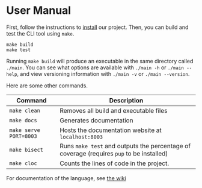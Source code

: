 # User Manual

First, follow the instructions to [install](../INSTALL.md) our project.
Then, you can build and test the CLI tool using `make`.

```shell
make build
make test
```

Running `make build` will produce an executable in the same directory called `./main`.
You can see what options are available with `./main -h` or `./main --help`, and view versioning information with `./main -v` or `./main --version`.

Here are some other commands.

| Command    | Description            |
|------------|------------------------|
| `make clean` | Removes all build and executable files |
| `make docs` | Generates documentation |
| `make serve PORT=8003` | Hosts the documentation website at `localhost:8003` |
| `make bisect` | Runs `make test` and outputs the percentage of coverage (requires `pup` to be installed) |
| `make cloc` | Counts the lines of code in the project.

For documentation of the language, see [the wiki](https://github.com/ethanuppal/cs3110_compiler/wiki)
